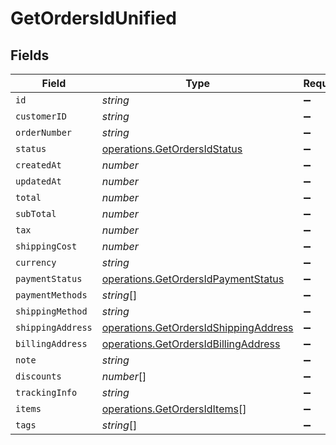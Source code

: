 # GetOrdersIdUnified


## Fields

| Field                                                                                          | Type                                                                                           | Required                                                                                       | Description                                                                                    |
| ---------------------------------------------------------------------------------------------- | ---------------------------------------------------------------------------------------------- | ---------------------------------------------------------------------------------------------- | ---------------------------------------------------------------------------------------------- |
| `id`                                                                                           | *string*                                                                                       | :heavy_minus_sign:                                                                             | N/A                                                                                            |
| `customerID`                                                                                   | *string*                                                                                       | :heavy_minus_sign:                                                                             | N/A                                                                                            |
| `orderNumber`                                                                                  | *string*                                                                                       | :heavy_minus_sign:                                                                             | N/A                                                                                            |
| `status`                                                                                       | [operations.GetOrdersIdStatus](../../models/operations/getordersidstatus.md)                   | :heavy_minus_sign:                                                                             | N/A                                                                                            |
| `createdAt`                                                                                    | *number*                                                                                       | :heavy_minus_sign:                                                                             | N/A                                                                                            |
| `updatedAt`                                                                                    | *number*                                                                                       | :heavy_minus_sign:                                                                             | N/A                                                                                            |
| `total`                                                                                        | *number*                                                                                       | :heavy_minus_sign:                                                                             | N/A                                                                                            |
| `subTotal`                                                                                     | *number*                                                                                       | :heavy_minus_sign:                                                                             | N/A                                                                                            |
| `tax`                                                                                          | *number*                                                                                       | :heavy_minus_sign:                                                                             | N/A                                                                                            |
| `shippingCost`                                                                                 | *number*                                                                                       | :heavy_minus_sign:                                                                             | N/A                                                                                            |
| `currency`                                                                                     | *string*                                                                                       | :heavy_minus_sign:                                                                             | N/A                                                                                            |
| `paymentStatus`                                                                                | [operations.GetOrdersIdPaymentStatus](../../models/operations/getordersidpaymentstatus.md)     | :heavy_minus_sign:                                                                             | N/A                                                                                            |
| `paymentMethods`                                                                               | *string*[]                                                                                     | :heavy_minus_sign:                                                                             | N/A                                                                                            |
| `shippingMethod`                                                                               | *string*                                                                                       | :heavy_minus_sign:                                                                             | N/A                                                                                            |
| `shippingAddress`                                                                              | [operations.GetOrdersIdShippingAddress](../../models/operations/getordersidshippingaddress.md) | :heavy_minus_sign:                                                                             | N/A                                                                                            |
| `billingAddress`                                                                               | [operations.GetOrdersIdBillingAddress](../../models/operations/getordersidbillingaddress.md)   | :heavy_minus_sign:                                                                             | N/A                                                                                            |
| `note`                                                                                         | *string*                                                                                       | :heavy_minus_sign:                                                                             | N/A                                                                                            |
| `discounts`                                                                                    | *number*[]                                                                                     | :heavy_minus_sign:                                                                             | N/A                                                                                            |
| `trackingInfo`                                                                                 | *string*                                                                                       | :heavy_minus_sign:                                                                             | N/A                                                                                            |
| `items`                                                                                        | [operations.GetOrdersIdItems](../../models/operations/getordersiditems.md)[]                   | :heavy_minus_sign:                                                                             | N/A                                                                                            |
| `tags`                                                                                         | *string*[]                                                                                     | :heavy_minus_sign:                                                                             | N/A                                                                                            |